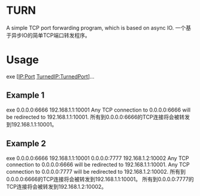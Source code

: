 # TURN
A simple TCP port forwarding program, which is based on async IO. 
一个基于异步IO的简单TCP端口转发程序。
# Usage
exe [<IP:Port> <TurnedIP:TurnedPort>]...
## Example 1
exe 0.0.0.0:6666 192.168.1.1:10001
Any TCP connection to 0.0.0.0:6666 will be redirected to 192.168.1.1:10001.
所有到0.0.0.0:6666的TCP连接将会被转发到192.168.1.1:10001。
## Example 2
exe 0.0.0.0:6666 192.168.1.1:10001 0.0.0.0:7777 192.168.1.2:10002
Any TCP connection to 0.0.0.0:6666 will be redirected to 192.168.1.1:10001.
Any TCP connection to 0.0.0.0:7777 will be redirected to 192.168.1.2:10002.
所有到0.0.0.0:6666的TCP连接将会被转发到192.168.1.1:10001。
所有到0.0.0.0:7777的TCP连接将会被转发到192.168.1.2:10002。
